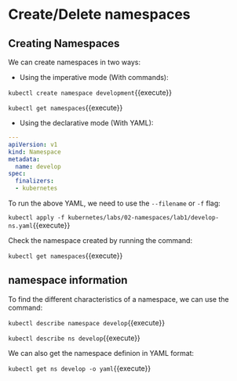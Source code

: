 # Create/Delete namespaces

## Creating Namespaces

We can create namespaces in two ways:

- Using the imperative mode (With commands):

`kubectl create namespace development`{{execute}}

`kubectl get namespaces`{{execute}}

- Using the declarative mode (With YAML):

```yaml
---
apiVersion: v1
kind: Namespace
metadata:
  name: develop
spec:
  finalizers:
  - kubernetes
```

To run the above YAML, we need to use the `--filename` or `-f` flag:

`kubectl apply -f kubernetes/labs/02-namespaces/lab1/develop-ns.yaml`{{execute}}

Check the namespace created by running the command:

`kubectl get namespaces`{{execute}}

## namespace information

To find the different characteristics of a namespace, we can use the command:

`kubectl describe namespace develop`{{execute}}

`kubectl describe ns develop`{{execute}}

We can also get the namespace definion in YAML format:

`kubectl get ns develop -o yaml`{{execute}}
